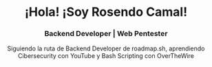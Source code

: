 <!--
### Hi there 👋
-->

<!--
**rosendocamal/rosendocamal** is a ✨ _special_ ✨ repository because its `README.md` (this file) appears on your GitHub profile.

Here are some ideas to get you started:

- 🔭 I’m currently working on ...
- 🌱 I’m currently learning ...
- 👯 I’m looking to collaborate on ...
- 🤔 I’m looking for help with ...
- 💬 Ask me about ...
- 📫 How to reach me: ...
- 😄 Pronouns: ...
- ⚡ Fun fact: ...
-->

<div class="container">
    <div class="container__name" align="center">
        <h1>¡Hola! ¡Soy Rosendo Camal!</h1>
    </div>
    <div class="container__specialization" align="center">
        <h3>Backend Developer | Web Pentester</h3>
    </div>
    <div class="container__skills" align="center">
        <p>Siguiendo la ruta de Backend Developer de roadmap.sh, aprendiendo Cibersecurity con YouTube y Bash Scripting con OverTheWire</p>
    </div>
</div>
